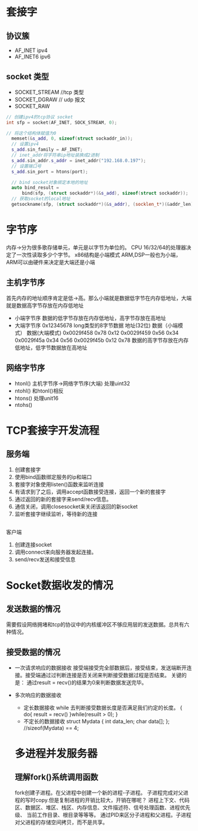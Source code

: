 # 套接字
## 协议簇
* AF_INET  ipv4
* AF_INET6  ipv6
## socket 类型
* SOCKET_STREAM //tcp 类型
* SOCKET_DGRAW  // udp 报文
* SOCKET_RAW
```c++
// 创建ipv4的tcp协议 socket
int sfp = socket(AF_INET, SOCK_STREAM, 0);

// 将这个结构体赋值为0
  memset(&s_add, 0, sizeof(struct sockaddr_in));
  // 设置ipv4
  s_add.sin_family = AF_INET;
  // inet_addr将字符串ip地址装换成2进制
  s_add.sin_addr.s_addr = inet_addr("192.168.0.197");
  // 设置端口号
  s_add.sin_port = htons(port);

  // bind socket对象绑定本地的地址
  auto bind_result =
      bind(sfp, (struct sockaddr*)(&s_add), sizeof(struct sockaddr));
  // 获取socket的local地址
  getsockname(sfp, (struct sockaddr*)(&s_addr), (socklen_t*)(&addr_len));
```
# 字节序
内存->分为很多歌存储单元，单元是以字节为单位的。
CPU 16/32/64的处理器决定了一次性读取多少个字节。
x86结构是小端模式
ARM,DSP一般也为小端，ARM可以由硬件来决定是大端还是小端
## 主机字节序
首先内存的地址顺序肯定是低->高。那么小端就是数据低字节在内存低地址，大端就是数据高字节存放在内存低地址
* 小端字节序
数据的低字节存放在内存低地址，高字节存放在高地址
* 大端字节序
0x12345678 long类型的8字节数据
地址(32位)     数据（小端模式）   数据(大端模式)
0x0029f458    0x78             0x12
0x0029f459    0x56             0x34
0x0029f45a    0x34             0x56
0x0029f45b    0x12             0x78
数据的高字节存放在内存低地址，低字节数据放在高地址
## 网络字节序
* htonl() 主机字节序->网络字节序(大端) 处理uint32
* ntohl() 和htonl()相反
* htons()  处理unit16
* ntohs()

# TCP套接字开发流程
## 服务端
1. 创建套接字
2. 使用bind函数绑定服务的ip和端口
3. 套接字对象使用listen()函数来监听连接
4. 有请求到了之后，调用accept函数接受连接，返回一个新的套接字
5. 通过返回的新的套接字来send/recv信息。
6. 通信关闭，调用closesocket来关闭该返回的新socket
7. 监听套接字继续监听，等待新的连接
## 
客户端
1. 创建连接socket
2. 调用connect来向服务器发起连接。
3. send/recv发送和接受信息

# Socket数据收发的情况
## 发送数据的情况
需要假设网络拥堵和tcp的协议中的内核缓冲区不够应用层的发送数据。总共有六种情况。
## 接受数据的情况
* 一次请求响应的数据接收
接受端接受完全部数据后，接受结束，发送端断开连接。接受端通过过判断连接是否关闭来判断接受数据过程是否结束。
关键的是： 通过result = recv()的结果为0来判断数据发送完毕。
* 多次响应的数据接收
  * 定长数据接收
  while 去判断接受数据长度是否满足我们约定的长度。
  {
    do{
      result = recv()
    }while(resuilt > 0);
  }
  * 不定长的数据接收
  struct Mydata
  {
    int data_len;
    char data[];
  }; //sizeof(Mydata) == 4;  


  # 多进程并发服务器
  ## 理解fork()系统调用函数
  fork创建子进程。在父进程中创建一个新的进程-子进程。
  子进程完成对父进程的写时copy.但是复制进程的开销比较大，开销在哪呢？
  进程上下文、代码区、数据区、堆区、栈区、内存信息、文件描述符、信号处理函数、进程优先级、
  当前工作目录、根目录等等等。
  通过PID来区分子进程和父进程。子进程对父进程的存储空间拷贝，而不是共享。
